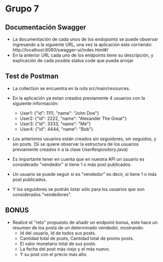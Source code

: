 # Grupo 7

## Documentación Swagger

- La documentación de cada unos de los endopoints se puede observar ingresando a la siguiente URL, una vez la aplicación este corriendo: http://localhost:8080/swagger-ui/index.html#/
- En la anterior URL cada uno de los endpoints tiene su descripción, y explicación de cada posible status code que pueda arrojar

## Test de Postman

- La collection se encuentra en la ruta src/main/resources.
- En la aplicación ya estan creados previamente 4 usuarios con la siguiente información:
  - User1: {"id": 1111, "name": "John Doe"}
  - User2: {"id": 2222, "name": "Alexander The Great"}
  - User3: {"id": 3333, "name": "Me"}
  - User4: {"id": 4444, "name": "Bob"}

- Los anteriores usuarios están creados sin seguidores, sin seguidos, y sin posts. (Si se quiere observar la estructura de los usuarios previamente creados ir a la clase _UserRespository_._java_)
- Es importante tener en cuenta que en nuestra API un usuario es considerado "vendedor" si tiene 1 o más post publicados.
- Un usuario se puede seguir si es "vendedor" es decir, si tiene 1 o más post publicados.
- Y los seguidores se podrán listar sólo para los usuarios que son considerados "vendedores".

## BONUS

- Realicé el "reto" propuesto de añadir un endpoint bonus, este hace un resumen de los posts de un determinado vendedor, mostrando:
   - Id del usuario, Id de todos sus posts.
   - Cantidad total de posts, Cantidad total de promo posts. 
   - El valor monetario total de sus posts. 
   - La fecha del post más viejo y el más nuevo.
   - Y su post con el precio mas alto.
